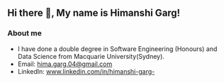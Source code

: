 ## Hi there 👋, My name is Himanshi Garg!

### About me
- I have done a double degree in Software Engineering (Honours) and Data Science from Macquarie University(Sydney).
- Email: hima.garg.04@gmail.com
- LinkedIn: www.linkedin.com/in/himanshi-garg-

<!--
**himanshi-garg0404/himanshi-garg0404** is a ✨ _special_ ✨ repository because its `README.md` (this file) appears on your GitHub profile.

Here are some ideas to get you started:

- 🔭 I’m currently working on ...
- 🌱 I’m currently learning ...
- 👯 I’m looking to collaborate on ...
- 🤔 I’m looking for help with ...
- 💬 Ask me about ...
- 📫 How to reach me: ...
- 😄 Pronouns: ...
- ⚡ Fun fact: ...
-->
